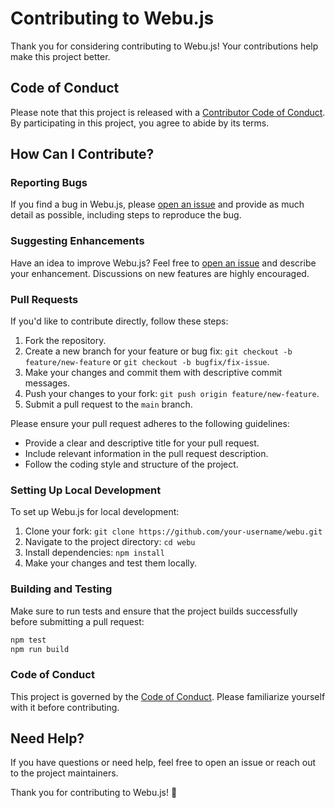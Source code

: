# Contributing to Webu.js

Thank you for considering contributing to Webu.js! Your contributions help make this project better.

## Code of Conduct

Please note that this project is released with a [Contributor Code of Conduct](CODE_OF_CONDUCT.md). By participating in this project, you agree to abide by its terms.

## How Can I Contribute?

### Reporting Bugs

If you find a bug in Webu.js, please [open an issue](https://github.com/mrsajadpp/webu/issues) and provide as much detail as possible, including steps to reproduce the bug.

### Suggesting Enhancements

Have an idea to improve Webu.js? Feel free to [open an issue](https://github.com/mrsajadpp/webu/issues) and describe your enhancement. Discussions on new features are highly encouraged.

### Pull Requests

If you'd like to contribute directly, follow these steps:

1. Fork the repository.
2. Create a new branch for your feature or bug fix: `git checkout -b feature/new-feature` or `git checkout -b bugfix/fix-issue`.
3. Make your changes and commit them with descriptive commit messages.
4. Push your changes to your fork: `git push origin feature/new-feature`.
5. Submit a pull request to the `main` branch.

Please ensure your pull request adheres to the following guidelines:

- Provide a clear and descriptive title for your pull request.
- Include relevant information in the pull request description.
- Follow the coding style and structure of the project.

### Setting Up Local Development

To set up Webu.js for local development:

1. Clone your fork: `git clone https://github.com/your-username/webu.git`
2. Navigate to the project directory: `cd webu`
3. Install dependencies: `npm install`
4. Make your changes and test them locally.

### Building and Testing

Make sure to run tests and ensure that the project builds successfully before submitting a pull request:

```bash
npm test
npm run build
```

### Code of Conduct

This project is governed by the [Code of Conduct](CODE_OF_CONDUCT.md). Please familiarize yourself with it before contributing.

## Need Help?

If you have questions or need help, feel free to open an issue or reach out to the project maintainers.

Thank you for contributing to Webu.js! 🚀